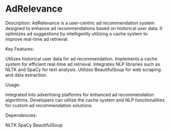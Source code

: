 # AdRelevance

Description:
AdRelevance is a user-centric ad recommendation system designed to enhance ad recommendations based on historical user data. It optimizes ad suggestions by intelligently utilizing a cache system to improve real-time ad retrieval.

Key Features:

Utilizes historical user data for ad recommendation.
Implements a cache system for efficient real-time ad retrieval.
Integrates NLP libraries such as NLTK and SpaCy for text analysis.
Utilizes BeautifulSoup for web scraping and data extraction.

Usage:

Integrated into advertising platforms for enhanced ad recommendation algorithms.
Developers can utilize the cache system and NLP functionalities for custom ad recommendation solutions.

Dependencies:

NLTK
SpaCy
BeautifulSoup
